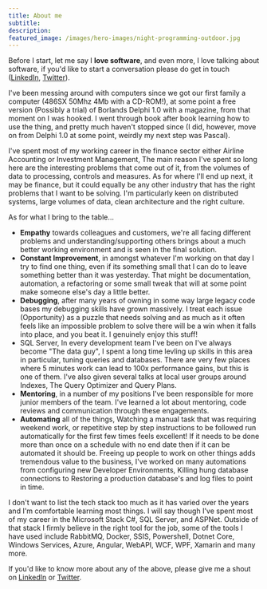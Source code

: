 ```yaml
---
title: About me
subtitle: 
description:
featured_image: /images/hero-images/night-programming-outdoor.jpg
---
```



Before I start, let me say I **love software**, and even more, I love talking about software, if you'd like to start a conversation please do get in touch ([LinkedIn](https://www.linkedin.com/in/gavdraper/), [Twitter](http://twitter.com/gavdraper)). 

I've been messing around with computers since we got our first family a computer (486SX 50Mhz 4Mb with a CD-ROM!), at some point a free version (Possibly a trial) of Borlands Delphi 1.0 with a magazine, from that moment on I was hooked. I went through book after book learning how to use the thing, and pretty much haven't stopped since (I did, however, move on from Delphi 1.0 at some point, weirdly my next step was Pascal).

I've spent most of my working career in the finance sector either Airline Accounting or Investment Management, The main reason I've spent so long here are the interesting problems that come out of it, from the volumes of data to processing, controls and measures. As for where I'll end up next, it may be finance, but it could equally be any other industry that has the right problems that I want to be solving. I'm particularly keen on distributed systems, large volumes of data, clean architecture and the right culture.

As for what I bring to the table...

*   **Empathy** towards colleagues and customers, we're all facing different problems and understanding/supporting others brings about a much better working environment and is seen in the final solution.
*   **Constant Improvement**, in amongst whatever I'm working on that day I try to find one thing, even if its something small that I can do to leave something better than it was yesterday. That might be documentation, automation, a refactoring or some small tweak that will at some point make someone else's day a little better.
*   **Debugging**, after many years of owning in some way large legacy code bases my debugging skills have grown massively. I treat each issue (Opportunity) as a puzzle that needs solving and as much as it often feels like an impossible problem to solve there will be a win when it falls into place, and you beat it. I genuinely enjoy this stuff!
*   SQL Server, In every development team I've been on I've always become "The data guy", I spent a long time levling up skills in this area in particular, tuning queries and databases. There are very few places where 5 minutes work can lead to 100x performance gains, but this is one of them. I've also given several talks at local user groups around Indexes, The Query Optimizer and Query Plans.
*   **Mentoring**, in a number of my positions I've been responsible for more junior members of the team. I've learned a lot about mentoring, code reviews and communication through these engagements. 
*   **Automating** all of the things, Watching a manual task that was requiring weekend work, or repetitive step by step instructions to be followed run automatically for the first few times feels excellent! If it needs to be done more than once on a schedule with no end date then if it can be automated it should be. Freeing up people to work on other things adds tremendous value to the business, I've worked on many automations from configuring new Developer Environments, Killing hung database connections to Restoring a production database's and log files to point in time. 

I don't want to list the tech stack too much as it has varied over the years and I'm comfortable learning most things. I will say though I've spent most of my career in the Microsoft Stack C#, SQL Server, and ASPNet. Outside of that stack I firmly believe in the right tool for the job, some of the tools I have used include RabbitMQ, Docker, SSIS, Powershell, Dotnet Core, Windows Services, Azure, Angular, WebAPI, WCF, WPF, Xamarin and many more.  

If you'd like to know more about any of the above, please give me a shout on [LinkedIn](https://www.linkedin.com/in/gavdraper/) or [Twitter](http://twitter.com/gavdraper).